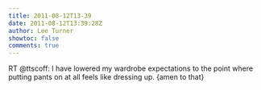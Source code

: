 ```yaml
---
title: 2011-08-12T13-39
date: 2011-08-12T13:39:28Z
author: Lee Turner
showtoc: false
comments: true
---
```


RT @ttscoff: I have lowered my wardrobe expectations to the point where putting pants on at all feels like dressing up. {amen to that}

